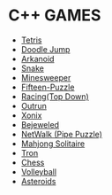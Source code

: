 # C++ GAMES

- [Tetris](01%20Tetris)
- [Doodle Jump](02%20Doodle%20Jump)
- [Arkanoid](Arkanoid)
- [Snake](Snake)
- [Minesweeper]()
- [Fifteen-Puzzle]()
- [Racing(Top Down)]()
- [Outrun]()
- [Xonix]()
- [Bejeweled]()
- [NetWalk (Pipe Puzzle)]()
- [Mahjong Solitaire]()
- [Tron]()
- [Chess]()
- [Volleyball]()
- [Asteroids]()
